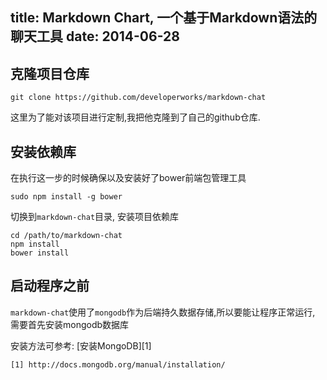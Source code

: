 title: Markdown Chart, 一个基于Markdown语法的聊天工具
date: 2014-06-28
---

## 克隆项目仓库

```
git clone https://github.com/developerworks/markdown-chat
```

这里为了能对该项目进行定制,我把他克隆到了自己的github仓库.


## 安装依赖库

在执行这一步的时候确保以及安装好了bower前端包管理工具


```
sudo npm install -g bower
```

切换到`markdown-chat`目录, 安装项目依赖库


```
cd /path/to/markdown-chat
npm install
bower install
```

<!-- more -->

## 启动程序之前

`markdown-chat`使用了`mongodb`作为后端持久数据存储,所以要能让程序正常运行, 需要首先安装mongodb数据库

安装方法可参考: [安装MongoDB][1]

    [1] http://docs.mongodb.org/manual/installation/
